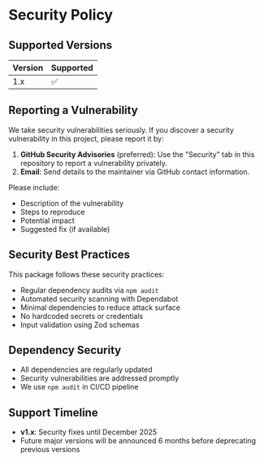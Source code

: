 # Security Policy

## Supported Versions

| Version | Supported          |
| ------- | ------------------ |
| 1.x     | :white_check_mark: |

## Reporting a Vulnerability

We take security vulnerabilities seriously. If you discover a security vulnerability in this project, please report it by:

1. **GitHub Security Advisories** (preferred): Use the "Security" tab in this repository to report a vulnerability privately.
2. **Email**: Send details to the maintainer via GitHub contact information.

Please include:
- Description of the vulnerability
- Steps to reproduce
- Potential impact
- Suggested fix (if available)

## Security Best Practices

This package follows these security practices:
- Regular dependency audits via `npm audit`
- Automated security scanning with Dependabot
- Minimal dependencies to reduce attack surface
- No hardcoded secrets or credentials
- Input validation using Zod schemas

## Dependency Security

- All dependencies are regularly updated
- Security vulnerabilities are addressed promptly
- We use `npm audit` in CI/CD pipeline

## Support Timeline

- **v1.x**: Security fixes until December 2025
- Future major versions will be announced 6 months before deprecating previous versions
